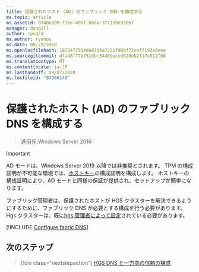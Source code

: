 ```yaml
---
title: 保護されたホスト (AD) のファブリック DNS を構成する
ms.topic: article
ms.assetid: 074b6d09-f16e-49bf-b88a-377139d35067
manager: dongill
author: rpsqrd
ms.author: ryanpu
ms.date: 08/29/2018
ms.openlocfilehash: 1875477934dad739a7231fd08f72cef7193e0eee
ms.sourcegitcommit: dfa48f77b751dbc34409aced628eb2f17c912f08
ms.translationtype: MT
ms.contentlocale: ja-JP
ms.lasthandoff: 08/07/2020
ms.locfileid: "87966149"
---
```

# <a name="configure-the-fabric-dns-for-guarded-hosts-ad"></a>保護されたホスト (AD) のファブリック DNS を構成する

>適用先:Windows Server 2016


>[!IMPORTANT]
>AD モードは、Windows Server 2019 以降では非推奨とされます。 TPM の構成証明が不可能な環境では、[ホストキー](guarded-fabric-initialize-hgs-key-mode.md)の構成証明を構成します。 ホストキーの構成証明により、AD モードと同様の保証が提供され、セットアップが簡単になります。

ファブリック管理者は、保護されたホストが HGS クラスターを解決できるようにするために、ファブリック DNS が必要とする構成を行う必要があります。
Hgs クラスターは、既に[hgs 管理者によって設定](/WindowsServerDocs/virtualization/guarded-fabric-shielded-vm/guarded-fabric-setting-up-the-host-guardian-service-hgs.md)されている必要があります。



[!INCLUDE [Configure fabric DNS](../../../includes/guarded-fabric-configure-fabric-dns.md)]


## <a name="next-step"></a>次のステップ

> [!div class="nextstepaction"]
> [HGS DNS と一方向の信頼の構成](guarded-fabric-configure-dns-forwarding-and-trust.md)
